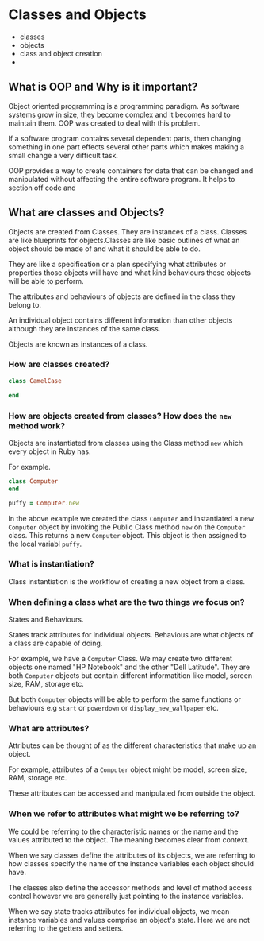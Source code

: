 # Classes and Objects

  - classes
  - objects
  - class and object creation
  - 

## What is OOP and Why is it important?

Object oriented programming is a programming paradigm. As software systems grow in size, they become complex and it becomes hard to maintain them. OOP was created to deal with this problem.

If a software program contains several dependent parts, then changing something in one part effects several other parts which makes making a small change a very difficult task.

OOP provides a way to create containers for data that can be changed and manipulated without affecting the entire software program. It helps to section off code and 

## What are classes and Objects?

Objects are created from Classes. They are instances of a class. Classes are like blueprints for objects.Classes are like basic outlines of what an object should be made of and what it should be able to do. 

They are like a specification or a plan specifying what attributes or properties those objects will have and what kind behaviours these objects will be able to perform. 

The attributes and behaviours of objects are defined in the class they belong to. 

An individual object contains different information than other objects although they are instances of the same class.

Objects are known as instances of a class.

### How are classes created?

```ruby
class CamelCase

end
```

### How are objects created from classes? How does the `new` method work?

Objects are instantiated from classes using the Class method `new` which every object in Ruby has.

For example.
```ruby
class Computer
end

puffy = Computer.new
```
In the above example we created the class `Computer` and instantiated a new `Computer` object by invoking the Public Class method `new` on the `Computer` class. This returns a new `Computer` object. This object is then assigned to the local variabl `puffy`. 

### What is instantiation?

Class instantiation is the workflow of creating a new object from a class. 

### When defining a class what are the two things we focus on?

States and Behaviours.

States track attributes for individual objects. Behavious are what objects of a class are capable of doing.

For example, we have a `Computer` Class. We may create two different objects one named "HP Notebook" and the other "Dell Latitude". They are both `Computer` objects but contain different informatition like model, screen size, RAM, storage etc. 

But both `Computer` objects will be able to perform the same functions or behaviours e.g `start` or `powerdown` or `display_new_wallpaper` etc.

### What are attributes?

Attributes can be thought of as the different characteristics that make up an object. 

For example, attributes of a `Computer` object might be model, screen size, RAM, storage etc.

These attributes can be accessed and manipulated from outside the object. 

### When we refer to attributes what might we be referring to?

We could be referring to the characteristic names or the name and the values attributed to the object. The meaning becomes clear from context.

When we say classes define the attributes of its objects, we are referring to how classes specify the name of the instance variables each object should have. 

The classes also define the accessor methods and level of method access control however we are generally just pointing to the instance variables. 

When we say state tracks attributes for individual objects, we mean instance variables and values comprise an object's state. Here we are not referring to the getters and setters.


